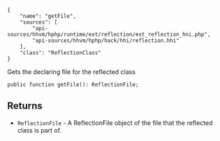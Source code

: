 ``` yamlmeta
{
    "name": "getFile",
    "sources": [
        "api-sources/hhvm/hphp/runtime/ext/reflection/ext_reflection_hni.php",
        "api-sources/hhvm/hphp/hack/hhi/reflection.hhi"
    ],
    "class": "ReflectionClass"
}
```




Gets the declaring file for the reflected class




``` Hack
public function getFile(): ReflectionFile;
```




## Returns




+ ` ReflectionFile ` - A ReflectionFile object of the file that the
  reflected class is part of.
<!-- HHAPIDOC -->
